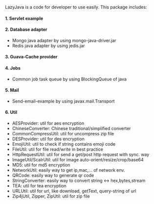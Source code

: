 LazyJava is a code for developer to use easily. This package includes:

#### 1. Servlet example

#### 2. Database adapter 
  + Mongo java adapter by using mongo-java-driver.jar
  + Redis java adapter by using jedis.jar

#### 3. Guava-Cache provider

#### 4. Jobs 
*  Common job task queue by using BlockingQueue of java

#### 5. Mail 
*  Send-email-example by using javax.mail.Transport

#### 6. Util
 + AESProvider: util for aes encryption
 + ChineseConverter: Chinese traditional/simplified converter
 + CommonCompressUtil: util for uncompress zip file
 + DESProvider: util for des encryption
 + EmojiUtil: util to check if string contains emoji code
 + FileUtil: util for file read/write in best practice
 + HttpRequestUtil: util for send a get/post http request with sync. way
 + ImageUtil/ScalrUtil: util for image auto-orient/resize/crop/base64
 + MD5: util for md5 encryption
 + NetworkUtil: easily way to get ip,mac,... of network env.
 + QRCode: easily way to generate qr code
 + StringConverter: easily way to convert string <-> hex,bytes,stream
 + TEA: util for tea encryption
 + URLUtil: util for url, like download, getText, query-string of url
 + Zip4jUtil, Zipper, ZipUtil: util for zip file
